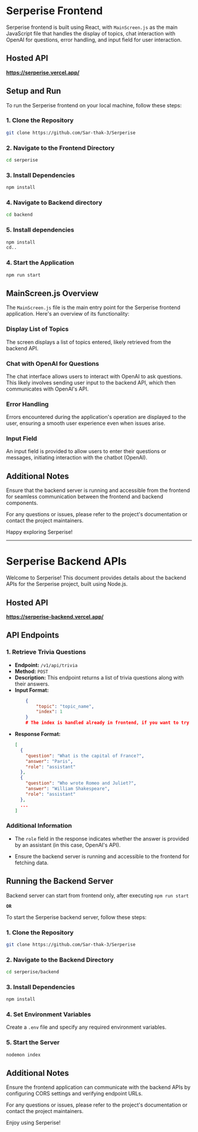 # Serperise Frontend

Serperise frontend is built using React, with `MainScreen.js` as the main JavaScript file that handles the display of topics, chat interaction with OpenAI for questions, error handling, and input field for user interaction.

## Hosted API
**https://serperise.vercel.app/**

## Setup and Run

To run the Serperise frontend on your local machine, follow these steps:

### 1. Clone the Repository

```bash
git clone https://github.com/Sar-thak-3/Serperise
```

### 2. Navigate to the Frontend Directory

```bash
cd serperise
```

### 3. Install Dependencies

```bash
npm install
```

### 4. Navigate to Backend directory
```bash
cd backend
```

### 5. Install dependencies
```bash
npm install
cd..
```

### 4. Start the Application

```bash
npm run start
```

## MainScreen.js Overview

The `MainScreen.js` file is the main entry point for the Serperise frontend application. Here's an overview of its functionality:

### Display List of Topics

The screen displays a list of topics entered, likely retrieved from the backend API.

### Chat with OpenAI for Questions

The chat interface allows users to interact with OpenAI to ask questions. This likely involves sending user input to the backend API, which then communicates with OpenAI's API.

### Error Handling

Errors encountered during the application's operation are displayed to the user, ensuring a smooth user experience even when issues arise.

### Input Field

An input field is provided to allow users to enter their questions or messages, initiating interaction with the chatbot (OpenAI).

## Additional Notes

Ensure that the backend server is running and accessible from the frontend for seamless communication between the frontend and backend components.

For any questions or issues, please refer to the project's documentation or contact the project maintainers.

Happy exploring Serperise!


---

# Serperise Backend APIs

Welcome to Serperise! This document provides details about the backend APIs for the Serperise project, built using Node.js.

## Hosted API
**https://serperise-backend.vercel.app/**

## API Endpoints

### 1. Retrieve Trivia Questions

- **Endpoint:** `/v1/api/trivia`
- **Method:** `POST`
- **Description:** This endpoint returns a list of trivia questions along with their answers.
- **Input Format:**
    ```json
        {
            "topic": "topic_name",
            "index": 1
        }
        # The index is handled already in frontend, if you want to try backend api, put index to any integer value
    ```
- **Response Format:**
  ```json
  [
    {
      "question": "What is the capital of France?",
      "answer": "Paris",
      "role": "assistant"
    },
    {
      "question": "Who wrote Romeo and Juliet?",
      "answer": "William Shakespeare",
      "role": "assistant"
    },
    ...
  ]
  ```

### Additional Information

- The `role` field in the response indicates whether the answer is provided by an assistant (in this case, OpenAI's API).
  
- Ensure the backend server is running and accessible to the frontend for fetching data.

## Running the Backend Server
Backend server can start from frontend only, after executing `npm run start`

**```OR```**

To start the Serperise backend server, follow these steps:

### 1. Clone the Repository

```bash
git clone https://github.com/Sar-thak-3/Serperise
```

### 2. Navigate to the Backend Directory

```bash
cd serperise/backend
```

### 3. Install Dependencies

```bash
npm install
```

### 4. Set Environment Variables

Create a `.env` file and specify any required environment variables.

### 5. Start the Server

```bash
nodemon index
```

## Additional Notes

Ensure the frontend application can communicate with the backend APIs by configuring CORS settings and verifying endpoint URLs.

For any questions or issues, please refer to the project's documentation or contact the project maintainers.

Enjoy using Serperise!